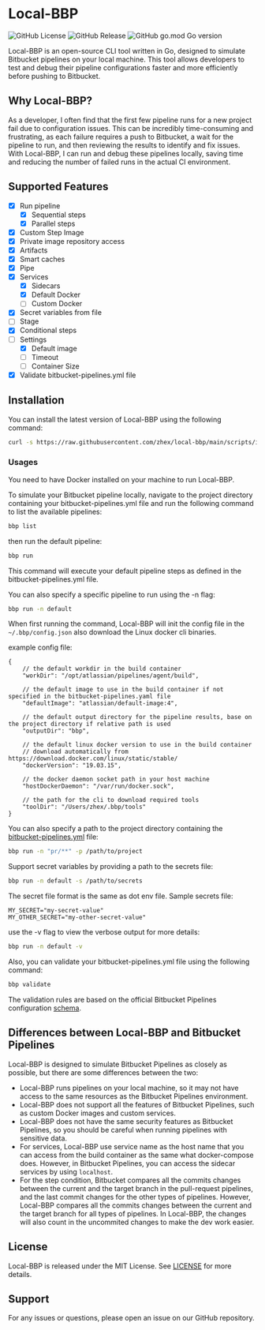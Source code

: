 # Local-BBP

![GitHub License](https://img.shields.io/github/license/zhex/local-bbp)
![GitHub Release](https://img.shields.io/github/v/release/zhex/local-bbp)
![GitHub go.mod Go version](https://img.shields.io/github/go-mod/go-version/zhex/local-bbp)


Local-BBP is an open-source CLI tool written in Go, designed to simulate Bitbucket pipelines on your local machine. This tool allows developers to test and debug their pipeline configurations faster and more efficiently before pushing to Bitbucket.


## Why Local-BBP?

As a developer, I often find that the first few pipeline runs for a new project fail due to configuration issues. This can be incredibly time-consuming and frustrating, as each failure requires a push to Bitbucket, a wait for the pipeline to run, and then reviewing the results to identify and fix issues. With Local-BBP, I can run and debug these pipelines locally, saving time and reducing the number of failed runs in the actual CI environment.

## Supported Features

- [x] Run pipeline
  - [x] Sequential steps
  - [x] Parallel steps
- [x] Custom Step Image
- [x] Private image repository access
- [x] Artifacts
- [x] Smart caches
- [x] Pipe
- [x] Services
  - [x] Sidecars
  - [x] Default Docker
  - [ ] Custom Docker
- [x] Secret variables from file
- [ ] Stage
- [x] Conditional steps
- [ ] Settings
  - [x] Default image
  - [ ] Timeout
  - [ ] Container Size
- [x] Validate bitbucket-pipelines.yml file

## Installation

You can install the latest version of Local-BBP using the following command:

```bash
curl -s https://raw.githubusercontent.com/zhex/local-bbp/main/scripts/install.sh | bash
```

### Usages

You need to have Docker installed on your machine to run Local-BBP.

To simulate your Bitbucket pipeline locally, navigate to the project directory containing your bitbucket-pipelines.yml file and run the following command to list the available pipelines:

```bash
bbp list
```

then run the default pipeline:

```bash
bbp run
```

This command will execute your default pipeline steps as defined in the bitbucket-pipelines.yml file.

You can also specify a specific pipeline to run using the -n flag:

```bash
bbp run -n default
```

When first running the command, Local-BBP will init the config file in the `~/.bbp/config.json` also download the Linux docker cli binaries.

example config file:

```json5
{
    // the default workdir in the build container
    "workDir": "/opt/atlassian/pipelines/agent/build",
    
    // the default image to use in the build container if not specified in the bitbucket-pipelines.yaml file
    "defaultImage": "atlassian/default-image:4",
    
    // the default output directory for the pipeline results, base on the project directory if relative path is used 
    "outputDir": "bbp",
    
    // the default linux docker version to use in the build container 
    // download automatically from https://download.docker.com/linux/static/stable/
    "dockerVersion": "19.03.15",
    
    // the docker daemon socket path in your host machine
    "hostDockerDaemon": "/var/run/docker.sock",
    
    // the path for the cli to download required tools
    "toolDir": "/Users/zhex/.bbp/tools"
}
```

You can also specify a path to the project directory containing the [bitbucket-pipelines.yml](https://support.atlassian.com/bitbucket-cloud/docs/bitbucket-pipelines-configuration-reference/) file:

```bash
bbp run -n "pr/**" -p /path/to/project
```

Support secret variables by providing a path to the secrets file:

```bash
bbp run -n default -s /path/to/secrets
```

The secret file format is the same as dot env file. Sample secrets file:

```dotenv
MY_SECRET="my-secret-value"
MY_OTHER_SECRET="my-other-secret-value"
```

use the -v flag to view the verbose output for more details:

```bash
bbp run -n default -v
```

Also, you can validate your bitbucket-pipelines.yml file using the following command:

```bash
bbp validate
```

The validation rules are based on the official Bitbucket Pipelines configuration [schema](https://bitbucket.org/atlassianlabs/intellij-bitbucket-references-plugin/raw/master/src/main/resources/schemas/bitbucket-pipelines.schema.json).

## Differences between Local-BBP and Bitbucket Pipelines

Local-BBP is designed to simulate Bitbucket Pipelines as closely as possible, but there are some differences between the two:

- Local-BBP runs pipelines on your local machine, so it may not have access to the same resources as the Bitbucket Pipelines environment.
- Local-BBP does not support all the features of Bitbucket Pipelines, such as custom Docker images and custom services.
- Local-BBP does not have the same security features as Bitbucket Pipelines, so you should be careful when running pipelines with sensitive data.
- For services, Local-BBP use service name as the host name that you can access from the build container as the same what docker-compose does. However, in Bitbucket Pipelines, you can access the sidecar services by using `localhost`.
- For the step condition, Bitbucket compares all the commits changes between the current and the target branch in the pull-request pipelines, and the last commit changes for the other types of pipelines. However, Local-BBP compares all the commits changes between the current and the target branch for all types of pipelines. In Local-BBP, the changes will also count in the uncommited changes to make the dev work easier.

## License

Local-BBP is released under the MIT License. See [LICENSE](LICENSE) for more details.

## Support

For any issues or questions, please open an issue on our GitHub repository.
